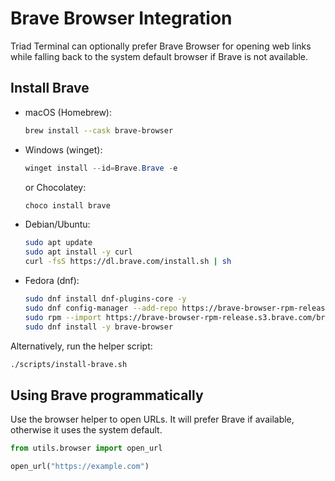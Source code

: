 # Brave Browser Integration

Triad Terminal can optionally prefer Brave Browser for opening web links while falling back to the system default browser if Brave is not available.

## Install Brave

- macOS (Homebrew):
  ```bash
  brew install --cask brave-browser
  ```
- Windows (winget):
  ```powershell
  winget install --id=Brave.Brave -e
  ```
  or Chocolatey:
  ```powershell
  choco install brave
  ```
- Debian/Ubuntu:
  ```bash
  sudo apt update
  sudo apt install -y curl
  curl -fsS https://dl.brave.com/install.sh | sh
  ```
- Fedora (dnf):
  ```bash
  sudo dnf install dnf-plugins-core -y
  sudo dnf config-manager --add-repo https://brave-browser-rpm-release.s3.brave.com/brave-browser.repo
  sudo rpm --import https://brave-browser-rpm-release.s3.brave.com/brave-core.pub
  sudo dnf install -y brave-browser
  ```

Alternatively, run the helper script:

```bash
./scripts/install-brave.sh
```

## Using Brave programmatically

Use the browser helper to open URLs. It will prefer Brave if available, otherwise it uses the system default.

```python
from utils.browser import open_url

open_url("https://example.com")
```